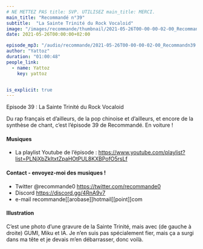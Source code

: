```yaml
---
# NE METTEZ PAS title: SVP. UTILISEZ main_title: MERCI.
main_title: "Recommandé n°39"
subtitle:  "La Sainte Trinité du Rock Vocaloid"
image: "/images/recommande/thumbnail/2021-05-26T00-00-00-02-00_Recommandn39.jpg"
date: 2021-05-26T00:00:00+02:00

episode_mp3: "/audio/recommande/2021-05-26T00-00-00-02-00_Recommandn39.mp3"
author: "Yattoz"
duration: "01:00:48"
people_link: 
  - name: Yattoz
    key: yattoz


is_explicit: true
---
```


<PodcastHeader/>

<!-- ECRIRE LA DESCRIPTION DE L'EPISODE SOUS CETTE LIGNE -->


 Episode 39 : La Sainte Trinité du Rock Vocaloid 

<p>Du rap français et d’ailleurs, de la pop chinoise et d’ailleurs, et encore de la synthèse de chant, c’est l’épisode 39 de Recommandé. En voiture !</p>

<h4>Musiques</h4>

<ul>
  <li>La playlist Youtube de l’épisode : <a href="https://www.youtube.com/playlist?list=PLNjXbZkItxtZpaHOtPUL8KXBPofO5rsLf" rel="nofollow">https://www.youtube.com/playlist?list=PLNjXbZkItxtZpaHOtPUL8KXBPofO5rsLf</a></li>
</ul>

<h4>Contact - envoyez-moi des musiques !</h4>

<ul>
  <li>Twitter @recommande0 <a href="https://twitter.com/recommande0" rel="nofollow">https://twitter.com/recommande0</a></li>
  <li>Discord <a href="https://discord.gg/4RnA9v7" rel="nofollow">https://discord.gg/4RnA9v7</a></li>
  <li>e-mail recommande[[arobase]]hotmail[[point]]com</li>
</ul>

<h4>Illustration</h4>

<p>C’est une photo d’une gravure de la Sainte Trinité, mais avec (de gauche à droite) GUMI, Miku et IA. Je n’en suis pas spécialement fier, mais ça a surgi dans ma tête et je devais m’en débarrasser, donc voilà.</p>


